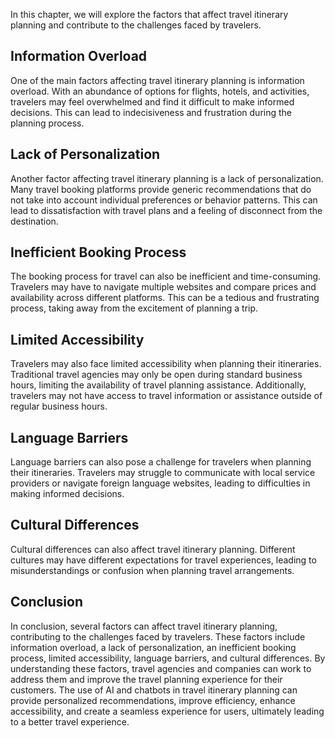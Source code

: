 
In this chapter, we will explore the factors that affect travel itinerary planning and contribute to the challenges faced by travelers.

Information Overload
--------------------

One of the main factors affecting travel itinerary planning is information overload. With an abundance of options for flights, hotels, and activities, travelers may feel overwhelmed and find it difficult to make informed decisions. This can lead to indecisiveness and frustration during the planning process.

Lack of Personalization
-----------------------

Another factor affecting travel itinerary planning is a lack of personalization. Many travel booking platforms provide generic recommendations that do not take into account individual preferences or behavior patterns. This can lead to dissatisfaction with travel plans and a feeling of disconnect from the destination.

Inefficient Booking Process
---------------------------

The booking process for travel can also be inefficient and time-consuming. Travelers may have to navigate multiple websites and compare prices and availability across different platforms. This can be a tedious and frustrating process, taking away from the excitement of planning a trip.

Limited Accessibility
---------------------

Travelers may also face limited accessibility when planning their itineraries. Traditional travel agencies may only be open during standard business hours, limiting the availability of travel planning assistance. Additionally, travelers may not have access to travel information or assistance outside of regular business hours.

Language Barriers
-----------------

Language barriers can also pose a challenge for travelers when planning their itineraries. Travelers may struggle to communicate with local service providers or navigate foreign language websites, leading to difficulties in making informed decisions.

Cultural Differences
--------------------

Cultural differences can also affect travel itinerary planning. Different cultures may have different expectations for travel experiences, leading to misunderstandings or confusion when planning travel arrangements.

Conclusion
----------

In conclusion, several factors can affect travel itinerary planning, contributing to the challenges faced by travelers. These factors include information overload, a lack of personalization, an inefficient booking process, limited accessibility, language barriers, and cultural differences. By understanding these factors, travel agencies and companies can work to address them and improve the travel planning experience for their customers. The use of AI and chatbots in travel itinerary planning can provide personalized recommendations, improve efficiency, enhance accessibility, and create a seamless experience for users, ultimately leading to a better travel experience.
